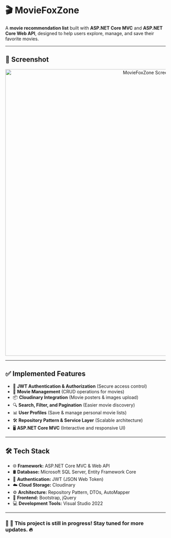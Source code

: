 <h1>🎬 MovieFoxZone</h1>

<p>A <b>movie recommendation list</b> built with <b>ASP.NET Core MVC</b> and <b>ASP.NET Core Web API</b>, designed to help users explore, manage, and save their favorite movies.</p>

<hr>

<h2>📸 Screenshot</h2>
<div align="center">
  <img src="https://github.com/user-attachments/assets/09ed7a3f-4ba5-4c55-8741-64123e3a02ff" alt="MovieFoxZone Screenshot" width="900">
</div>


<hr>

<h2>✅ Implemented Features</h2>
<ul>
  <li>🔐 <b>JWT Authentication & Authorization</b> (Secure access control)</li>
  <li>🎥 <b>Movie Management</b> (CRUD operations for movies)</li>
  <li>📦 <b>Cloudinary Integration</b> (Movie posters & images upload)</li>
  <li>🔍 <b>Search, Filter, and Pagination</b> (Easier movie discovery)</li>
  <li>📊 <b>User Profiles</b> (Save & manage personal movie lists)</li>
  <li>🛠️ <b>Repository Pattern & Service Layer</b> (Scalable architecture)</li>
  <li>🖥️ <b>ASP.NET Core MVC</b> (Interactive and responsive UI)</li>
</ul>

<hr>

<h2>🛠️ Tech Stack</h2>
<ul>
  <li>🌐 <b>Framework:</b> ASP.NET Core MVC & Web API</li>
  <li>🛢️ <b>Database:</b> Microsoft SQL Server, Entity Framework Core</li>
  <li>🔐 <b>Authentication:</b> JWT (JSON Web Token)</li>
  <li>☁️ <b>Cloud Storage:</b> Cloudinary</li>
  <li>⚙️ <b>Architecture:</b> Repository Pattern, DTOs, AutoMapper</li>
  <li>🎨 <b>Frontend:</b> Bootstrap, jQuery</li>
  <li>💻 <b>Development Tools:</b> Visual Studio 2022</li>
</ul>

<hr>

<h3>🚀 🚧 This project is still in progress! Stay tuned for more updates. 🔥</h3>
